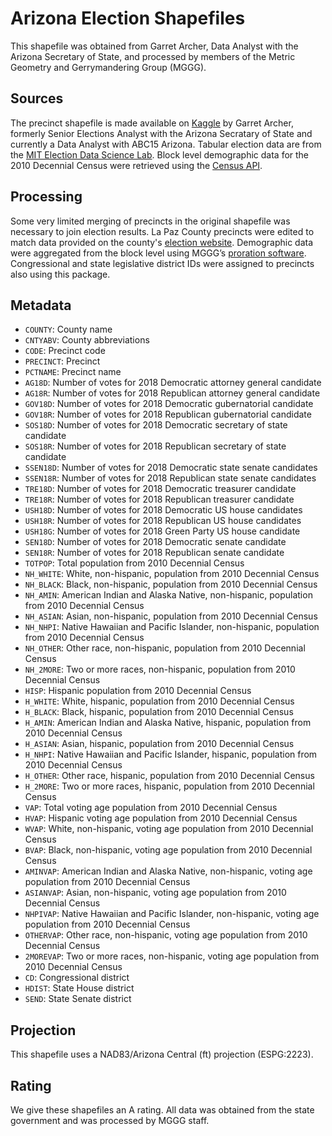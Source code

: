 # Arizona Election Shapefiles
This shapefile was obtained from Garret Archer, Data Analyst with the Arizona Secretary of State, and processed by members of the Metric Geometry and Gerrymandering Group (MGGG).

## Sources
The precinct shapefile is made available on [Kaggle](https://www.kaggle.com/azsecretaryofstate/arizona-statewide-precinct-shapefile?select=az_vtd_2018_new_pima.shp) by Garret Archer, formerly Senior Elections Analyst with the Arizona Secratary of State and currently a Data Analyst with ABC15 Arizona. Tabular election data are from the [MIT Election Data Science Lab](https://electionlab.mit.edu). Block level demographic data for the 2010 Decennial Census were retrieved using the [Census API](https://api.census.gov/data/2010/dec/sf1).

## Processing
Some very limited merging of precincts in the original shapefile was necessary to join election results. La Paz County precincts were edited to match data provided on the county's [election website](http://www.co.la-paz.az.us/DocumentCenter/View/76/Precinct-Map-PDF). Demographic data were aggregated from the block level using MGGG’s [proration software](https://github.com/mggg/maup). Congressional and state legislative district IDs were assigned to precincts also using this package.

## Metadata
* `COUNTY`: County name
* `CNTYABV`: County abbreviations
* `CODE`: Precinct code
* `PRECINCT`: Precinct
* `PCTNAME`: Precinct name
* `AG18D`: Number of votes for 2018 Democratic attorney general candidate
* `AG18R`: Number of votes for 2018 Republican attorney general candidate
* `GOV18D`: Number of votes for 2018 Democratic gubernatorial candidate
* `GOV18R`: Number of votes for 2018 Republican gubernatorial candidate
* `SOS18D`: Number of votes for 2018 Democratic secretary of state candidate
* `SOS18R`: Number of votes for 2018 Republican secretary of state candidate
* `SSEN18D`: Number of votes for 2018 Democratic state senate candidates
* `SSEN18R`: Number of votes for 2018 Republican state senate candidates
* `TRE18D`: Number of votes for 2018 Democratic treasurer candidate
* `TRE18R`: Number of votes for 2018 Republican treasurer candidate
* `USH18D`: Number of votes for 2018 Democratic US house candidates
* `USH18R`: Number of votes for 2018 Republican US house candidates
* `USH18G`: Number of votes for 2018 Green Party US house candidate
* `SEN18D`: Number of votes for 2018 Democratic senate candidate
* `SEN18R`: Number of votes for 2018 Republican senate candidate
* `TOTPOP`: Total population from 2010 Decennial Census
* `NH_WHITE`: White, non-hispanic, population from 2010 Decennial Census
* `NH_BLACK`: Black, non-hispanic, population from 2010 Decennial Census
* `NH_AMIN`: American Indian and Alaska Native, non-hispanic, population from 2010 Decennial Census
* `NH_ASIAN`: Asian, non-hispanic, population from 2010 Decennial Census
* `NH_NHPI`: Native Hawaiian and Pacific Islander, non-hispanic, population from 2010 Decennial Census
* `NH_OTHER`: Other race, non-hispanic, population from 2010 Decennial Census
* `NH_2MORE`: Two or more races, non-hispanic, population from 2010 Decennial Census
* `HISP`: Hispanic population from 2010 Decennial Census
* `H_WHITE`: White, hispanic, population from 2010 Decennial Census
* `H_BLACK`: Black, hispanic, population from 2010 Decennial Census
* `H_AMIN`: American Indian and Alaska Native, hispanic, population from 2010 Decennial Census
* `H_ASIAN`: Asian, hispanic, population from 2010 Decennial Census
* `H_NHPI`: Native Hawaiian and Pacific Islander, hispanic, population from 2010 Decennial Census
* `H_OTHER`: Other race, hispanic, population from 2010 Decennial Census
* `H_2MORE`: Two or more races, hispanic, population from 2010 Decennial Census
* `VAP`: Total voting age population from 2010 Decennial Census
* `HVAP`: Hispanic voting age population from 2010 Decennial Census
* `WVAP`: White, non-hispanic, voting age population from 2010 Decennial Census
* `BVAP`: Black, non-hispanic, voting age population from 2010 Decennial Census
* `AMINVAP`: American Indian and Alaska Native, non-hispanic, voting age population from 2010 Decennial Census
* `ASIANVAP`: Asian, non-hispanic, voting age population from 2010 Decennial Census
* `NHPIVAP`: Native Hawaiian and Pacific Islander, non-hispanic, voting age population from 2010 Decennial Census
* `OTHERVAP`: Other race, non-hispanic, voting age population from 2010 Decennial Census
* `2MOREVAP`: Two or more races, non-hispanic, voting age population from 2010 Decennial Census
* `CD`: Congressional district
* `HDIST`: State House district
* `SEND`: State Senate district

## Projection
This shapefile uses a NAD83/Arizona Central (ft) projection (ESPG:2223).

## Rating
We give these shapefiles an A rating. All data was obtained from the state government and was processed by MGGG staff.
